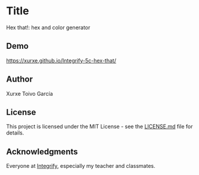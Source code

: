 # Title

Hex that!: hex and color generator

## Demo

https://xurxe.github.io/Integrify-5c-hex-that/

## Author

Xurxe Toivo García

## License

This project is licensed under the MIT License - see the [LICENSE.md](LICENSE.md) file for details.

## Acknowledgments

Everyone at [Integrify](https://github.com/Integrify-Finland), especially my teacher and classmates.